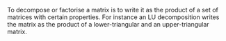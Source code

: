 To decompose or factorise a matrix is to write it as the product of a
set of matrices with certain properties. For instance an LU
decomposition writes the matrix as the product of a lower-triangular and
an upper-triangular matrix.
